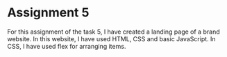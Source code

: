 # Assignment 5

For this assignment of the task 5, I have created a landing page of a brand website. In this website, I have used HTML, CSS and basic JavaScript. In CSS, I have used flex for arranging items.
